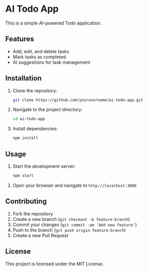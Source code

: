 # AI Todo App

This is a simple AI-powered Todo application.

## Features

- Add, edit, and delete tasks
- Mark tasks as completed
- AI suggestions for task management

## Installation

1. Clone the repository:
    ```bash
    git clone https://github.com/yourusername/ai-todo-app.git
    ```
2. Navigate to the project directory:
    ```bash
    cd ai-todo-app
    ```
3. Install dependencies:
    ```bash
    npm install
    ```

## Usage

1. Start the development server:
    ```bash
    npm start
    ```
2. Open your browser and navigate to `http://localhost:3000`

## Contributing

1. Fork the repository
2. Create a new branch (`git checkout -b feature-branch`)
3. Commit your changes (`git commit -am 'Add new feature'`)
4. Push to the branch (`git push origin feature-branch`)
5. Create a new Pull Request

## License

This project is licensed under the MIT License.